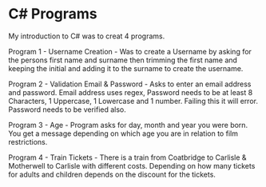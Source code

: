 # C# Programs
My introduction to C# was to creat 4 programs.

Program 1 - Username Creation - 
Was to create a Username by asking for the persons first name and surname then trimming the first name 
and keeping the initial and adding it to the surname to create the username.

Program 2 - Validation Email & Password - 
Asks to enter an email address and password.  Email address uses regex, Password needs to be
at least 8 Characters, 1 Uppercase, 1 Lowercase and 1 number.  Failing this it will error.  Password needs to
be verified also.

Program 3 - Age - 
Program asks for day, month and year you were born.  You get a message depending on which age 
you are in relation to film restrictions. 

Program 4 - Train Tickets - 
There is a train from Coatbridge to Carlisle & Motherwell to Carlisle with different costs.
Depending on how many tickets for adults and children depends on the discount for the tickets.
